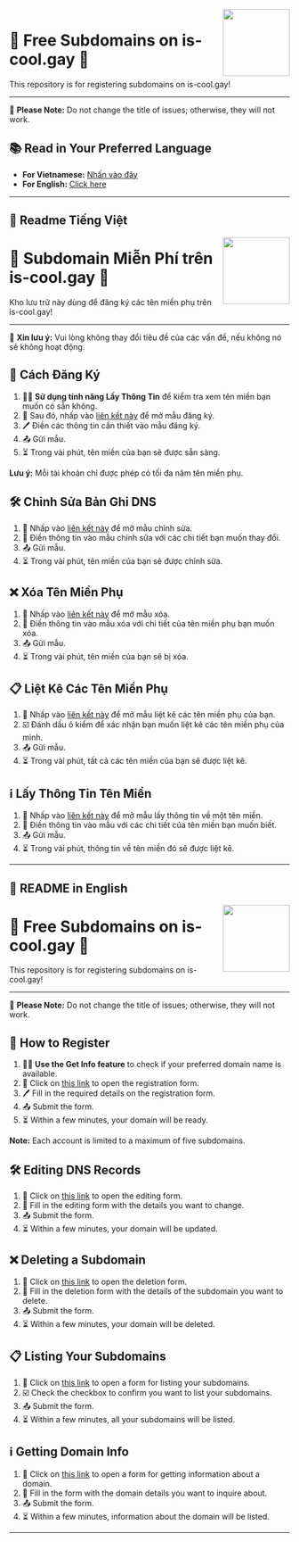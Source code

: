 <img src="https://cdn.jsdelivr.net/gh/googlei18n/noto-emoji/svg/emoji_u1f308.svg" align="right" width="120"/>

# 🌟 Free Subdomains on is-cool.gay 🎉  

This repository is for registering subdomains on is-cool.gay!

* * *
🔔 **Please Note:** Do not change the title of issues; otherwise, they will not work.

## 📚 Read in Your Preferred Language

- **For Vietnamese:** [Nhấn vào đây](#readme-tieng-viet)
- **For English:** [Click here](#readme-in-english)

* * *

## 📜 Readme Tiếng Việt

<img src="https://cdn.jsdelivr.net/gh/googlei18n/noto-emoji/svg/emoji_u1f308.svg" align="right" width="120"/>

# 🌟 Subdomain Miễn Phí trên is-cool.gay 🎉  
Kho lưu trữ này dùng để đăng ký các tên miền phụ trên is-cool.gay!

* * *
🔔 **Xin lưu ý:** Vui lòng không thay đổi tiêu đề của các vấn đề, nếu không nó sẽ không hoạt động.

## 📝 Cách Đăng Ký
1. 🕵️‍♂️ **Sử dụng tính năng Lấy Thông Tin** để kiểm tra xem tên miền bạn muốn có sẵn không.
2. 🔗 Sau đó, nhấp vào [liên kết này](https://github.com/Aedotris/is-cool.gay/issues/new?template=register.yml&title=Register) để mở mẫu đăng ký.
3. 🖊️ Điền các thông tin cần thiết vào mẫu đăng ký.
4. 📤 Gửi mẫu.
5. ⏳ Trong vài phút, tên miền của bạn sẽ được sẵn sàng.

**Lưu ý:** Mỗi tài khoản chỉ được phép có tối đa năm tên miền phụ.

## 🛠️ Chỉnh Sửa Bản Ghi DNS
1. 🔗 Nhấp vào [liên kết này](https://github.com/Aedotris/is-cool.gay/issues/new?template=edit.yml&title=Edit) để mở mẫu chỉnh sửa.
2. 📝 Điền thông tin vào mẫu chỉnh sửa với các chi tiết bạn muốn thay đổi.
3. 📤 Gửi mẫu.
4. ⏳ Trong vài phút, tên miền của bạn sẽ được chỉnh sửa.

## ❌ Xóa Tên Miền Phụ
1. 🔗 Nhấp vào [liên kết này](https://github.com/Aedotris/is-cool.gay/issues/new?template=delete.yml&title=Delete) để mở mẫu xóa.
2. 📝 Điền thông tin vào mẫu xóa với chi tiết của tên miền phụ bạn muốn xóa.
3. 📤 Gửi mẫu.
4. ⏳ Trong vài phút, tên miền của bạn sẽ bị xóa.

## 📋 Liệt Kê Các Tên Miền Phụ
1. 🔗 Nhấp vào [liên kết này](https://github.com/Aedotris/is-cool.gay/issues/new?template=list.yml&title=List) để mở mẫu liệt kê các tên miền phụ của bạn.
2. ☑️ Đánh dấu ô kiểm để xác nhận bạn muốn liệt kê các tên miền phụ của mình.
3. 📤 Gửi mẫu.
4. ⏳ Trong vài phút, tất cả các tên miền của bạn sẽ được liệt kê.

## ℹ️ Lấy Thông Tin Tên Miền
1. 🔗 Nhấp vào [liên kết này](https://github.com/Aedotris/is-cool.gay/issues/new?template=get.yml&title=Get%20Info) để mở mẫu lấy thông tin về một tên miền.
2. 📝 Điền thông tin vào mẫu với các chi tiết của tên miền bạn muốn biết.
3. 📤 Gửi mẫu.
4. ⏳ Trong vài phút, thông tin về tên miền đó sẽ được liệt kê.

* * *

## 📜 README in English

<img src="https://cdn.jsdelivr.net/gh/googlei18n/noto-emoji/svg/emoji_u1f308.svg" align="right" width="120"/>

# 🌟 Free Subdomains on is-cool.gay 🎉  
This repository is for registering subdomains on is-cool.gay!

* * *
🔔 **Please Note:** Do not change the title of issues; otherwise, they will not work.

## 📝 How to Register
1. 🕵️‍♂️ **Use the Get Info feature** to check if your preferred domain name is available.
2. 🔗 Click on [this link](https://github.com/Aedotris/is-cool.gay/issues/new?template=register.yml&title=Register) to open the registration form.
3. 🖊️ Fill in the required details on the registration form.
4. 📤 Submit the form.
5. ⏳ Within a few minutes, your domain will be ready.

**Note:** Each account is limited to a maximum of five subdomains.

## 🛠️ Editing DNS Records
1. 🔗 Click on [this link](https://github.com/Aedotris/is-cool.gay/issues/new?template=edit.yml&title=Edit) to open the editing form.
2. 📝 Fill in the editing form with the details you want to change.
3. 📤 Submit the form.
4. ⏳ Within a few minutes, your domain will be updated.

## ❌ Deleting a Subdomain
1. 🔗 Click on [this link](https://github.com/Aedotris/is-cool.gay/issues/new?template=delete.yml&title=Delete) to open the deletion form.
2. 📝 Fill in the deletion form with the details of the subdomain you want to delete.
3. 📤 Submit the form.
4. ⏳ Within a few minutes, your domain will be deleted.

## 📋 Listing Your Subdomains
1. 🔗 Click on [this link](https://github.com/Aedotris/is-cool.gay/issues/new?template=list.yml&title=List) to open a form for listing your subdomains.
2. ☑️ Check the checkbox to confirm you want to list your subdomains.
3. 📤 Submit the form.
4. ⏳ Within a few minutes, all your subdomains will be listed.

## ℹ️ Getting Domain Info
1. 🔗 Click on [this link](https://github.com/Aedotris/is-cool.gay/issues/new?template=get.yml&title=Get%20Info) to open a form for getting information about a domain.
2. 📝 Fill in the form with the domain details you want to inquire about.
3. 📤 Submit the form.
4. ⏳ Within a few minutes, information about the domain will be listed.

* * *
